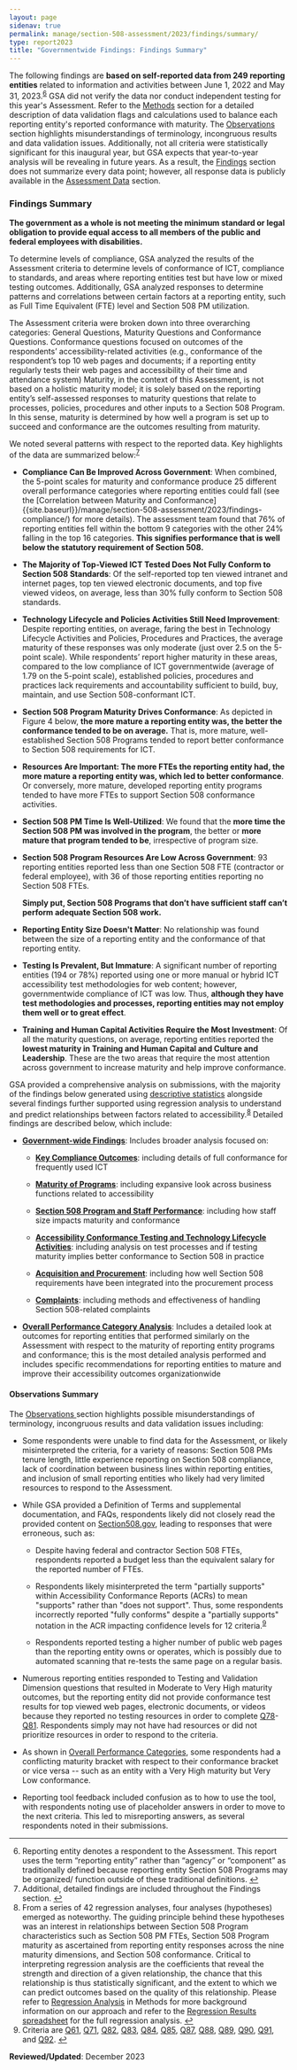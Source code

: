 ```yaml
---
layout: page
sidenav: true
permalink: manage/section-508-assessment/2023/findings/summary/
type: report2023
title: "Governmentwide Findings: Findings Summary"
---
```

The following findings are <strong>based on self-reported data from 249 reporting entities</strong> related to information and activities between June 1, 2022 and May 31, 2023.<sup><a href="#fn6" id="fr2">6</a></sup> GSA did not verify the data nor conduct independent testing for this year's Assessment. Refer to the [Methods]({{site.baseurl}}/manage/section-508-assessment/2023/appendix-c-methods/) section for a detailed description of data validation flags and calculations used to balance each reporting entity's reported conformance with maturity. The [Observations]({{site.baseurl}}/manage/section-508-assessment/2023/observations/) section highlights misunderstandings of terminology, incongruous results and data validation issues. Additionally, not all criteria were statistically significant for this inaugural year, but GSA expects that year-to-year analysis will be revealing in future years. As a result, the [Findings]({{site.baseurl}}/manage/section-508-assessment/2023/findings/) section does not summarize every data point; however, all response data is publicly available in the [Assessment Data]({{site.baseurl}}/manage/section-508-assessment/2023/assessment-data/) section.

### Findings Summary

<strong>The government as a whole is not meeting the minimum standard or legal obligation to provide equal access to all members of the public and federal employees with disabilities.</strong>

To determine levels of compliance, GSA analyzed the results of the Assessment criteria to determine levels of conformance of ICT, compliance to standards, and areas where reporting entities test but have low or mixed testing outcomes. Additionally, GSA analyzed responses to determine patterns and correlations between certain factors at a reporting entity, such as Full Time Equivalent (FTE) level and Section 508 PM utilization.

The Assessment criteria were broken down into three overarching categories: General Questions, Maturity Questions and Conformance Questions. Conformance questions focused on outcomes of the respondents’ accessibility-related activities (e.g., conformance of the respondent’s top 10 web pages and documents; if a reporting entity regularly tests their web pages and accessibility of their time and attendance system) Maturity, in the context of this Assessment, is not based on a holistic maturity model; it is solely based on the reporting entity’s self-assessed responses to maturity questions that relate to processes, policies, procedures and other inputs to a Section 508 Program. In this sense, maturity is determined by how well a program is set up to succeed and conformance are the outcomes resulting from maturity.

We noted several patterns with respect to the reported data. Key highlights of the data are summarized below:<sup><a href="#fn7" id="fr7">7</a></sup>

* <strong>Compliance Can Be Improved Across Government</strong>: When combined, the 5-point scales for maturity and conformance produce 25 different overall performance categories where reporting entities could fall (see the [Correlation between Maturity and Conformance]{{site.baseurl}}/manage/section-508-assessment/2023/findings-compliance/) for more details). The assessment team found that 76% of reporting entities fell within the bottom 9 categories with the other 24% falling in the top 16 categories. <strong>This signifies performance that is well below the statutory requirement of Section 508.</strong>

* <strong>The Majority of Top-Viewed ICT Tested Does Not Fully Conform to Section 508 Standards</strong>: Of the self-reported top ten viewed intranet and internet pages, top ten viewed electronic documents, and top five viewed videos, on average, less than 30% fully conform to Section 508 standards.

* <strong>Technology Lifecycle and Policies Activities Still Need Improvement</strong>: Despite reporting entities, on average, faring the best in Technology Lifecycle Activities and Policies, Procedures and Practices, the average maturity of these responses was only moderate (just over 2.5 on the 5-point scale). While respondents’ report higher maturity in these areas, compared to the low compliance of ICT governmentwide (average of 1.79 on the 5-point scale), established policies, procedures and practices lack requirements and accountability sufficient to build, buy, maintain, and use Section 508-conformant ICT.

* <strong>Section 508 Program Maturity Drives Conformance</strong>: As depicted in Figure 4 below, <strong>the more mature a reporting entity was, the better the conformance  tended to be on average.</strong> That is, more mature, well-established Section 508 Programs tended to report better conformance to Section 508 requirements for ICT.

* <strong>Resources Are Important: The more FTEs the reporting entity had, the more mature a reporting entity was, which led to better conformance</strong>. Or conversely, more mature, developed reporting entity programs tended to have more FTEs to support Section 508 conformance activities.

* <strong>Section 508 PM Time Is Well-Utilized</strong>: We found that the <strong>more time the Section 508 PM was involved in the program</strong>, the better or <strong>more mature that program tended to be</strong>, irrespective of program size.

* <strong>Section 508 Program Resources Are Low Across Government</strong>: 93 reporting entities reported less than one Section 508 FTE (contractor or federal employee), with 36 of those reporting entities reporting no Section 508 FTEs. 
  
  <div class="border-base padding-1 callout-box-top-left" style="width: auto;">
      <div class="callout-box-check"></div>
      <div class="callout-box-text">
          <strong>Simply put, Section 508 Programs that don’t have sufficient staff can’t perform adequate Section 508 work.</strong>
      </div>
  </div>
  
* <strong>Reporting Entity Size Doesn't Matter</strong>: No relationship was found between the size of a reporting entity and the conformance  of that reporting entity.

* <strong>Testing Is Prevalent, But Immature</strong>: A significant number of reporting entities (194 or 78%) reported using one or more manual or hybrid ICT accessibility test methodologies for web content; however, governmentwide compliance of ICT was low. Thus, <strong>although they have test methodologies and processes, reporting entities may not employ them well or to great effect</strong>.

* <strong>Training and Human Capital Activities Require the Most Investment</strong>: Of all the maturity  questions, on average, reporting entities reported the <strong>lowest maturity in Training and Human Capital and Culture and Leadership</strong>. These are the two areas that require the most attention across government to increase maturity  and help improve conformance.

GSA provided a comprehensive analysis on submissions, with the majority of the findings below generated using [descriptive statistics]({{site.baseurl}}/manage/section-508-assessment/2023/appendix-c-methods/#descriptive-statistics) alongside several findings further supported using regression analysis to understand and predict relationships between factors related to accessibility.<sup><a href="#fn8" id="fr8">8</a></sup> Detailed findings are described below, which include:

* <strong>[Government-wide Findings]({{site.baseurl}}/manage/section-508-assessment/2023/findings/compliance-outcomes/)</strong>: Includes broader analysis focused on: 

  * <strong>[Key Compliance Outcomes]({{site.baseurl}}/manage/section-508-assessment/2023/findings/compliance-outcomes/)</strong>: including details of full conformance for frequently used ICT

  * <strong>[Maturity of Programs]({{site.baseurl}}/manage/section-508-assessment/2023/findings/maturity-dimensions/)</strong>: including expansive look across business functions related to accessibility

  * <strong>[Section 508 Program and Staff Performance]({{site.baseurl}}/manage/section-508-assessment/2023/findings/program-staff/)</strong>: including how staff size impacts maturity and conformance

  * <strong>[Accessibility Conformance Testing and Technology Lifecycle Activities]({{site.baseurl}}/manage/section-508-assessment/2023/findings/testing-lifecycle/)</strong>: including analysis on test processes and if testing maturity implies better conformance to Section 508 in practice

  * <strong>[Acquisition and Procurement]({{site.baseurl}}/manage/section-508-assessment/2023/findings/acquisition/)</strong>: including how well Section 508 requirements have been integrated into the procurement process

  * <strong>[Complaints]({{site.baseurl}}/manage/section-508-assessment/2023/findings/complaints/)</strong>: including methods and effectiveness of handling Section 508-related complaints

* <strong>[Overall Performance Category Analysis]({{site.baseurl}}/manage/section-508-assessment/2023/findings/category-overview/)</strong>: Includes a detailed look at outcomes for reporting entities that performed similarly on the Assessment with respect to the maturity of reporting entity programs and conformance; this is the most detailed analysis performed and includes specific recommendations for reporting entities to mature and improve their accessibility outcomes organizationwide

#### Observations Summary

The [Observations ]({{site.baseurl}}/manage/section-508-assessment/2023/observations/) section highlights possible misunderstandings of terminology, incongruous results and data validation issues including:

* Some respondents were unable to find data for the Assessment, or likely misinterpreted the criteria, for a variety of reasons: Section 508 PMs tenure length, little experience reporting on Section 508 compliance, lack of coordination between business lines within reporting entities, and inclusion of small reporting entities who likely had very limited resources to respond to the Assessment.

* While GSA provided a Definition of Terms and supplemental documentation, and FAQs, respondents likely did not closely read the provided content on [Section508.gov](https://www.section508.gov/manage/section-508-assessment/), leading to responses that were erroneous, such as:

  * Despite having federal and contractor Section 508 FTEs, respondents reported a budget less than the equivalent salary for the reported number of FTEs.

  * Respondents likely misinterpreted the term "partially supports" within Accessibility Conformance Reports (ACRs) to mean "supports" rather than "does not support". Thus, some respondents incorrectly reported "fully conforms" despite a "partially supports" notation in the ACR impacting confidence levels for 12 criteria.<sup><a href="#fn9" id="fr9">9</a></sup>

  * Respondents reported testing a higher number of public web pages than the reporting entity owns or operates, which is possibly due to automated scanning that re-tests the same page on a regular basis. 

* Numerous reporting entities responded to Testing and Validation Dimension questions that resulted in Moderate to Very High maturity outcomes, but the reporting entity did not provide conformance test results for top viewed web pages, electronic documents, or videos because they reported no testing resources in order to complete <a href='{{site.baseurl}}/manage/section-508-assessment/criteria-11/#q78'>Q78</a>-<a href='{{site.baseurl}}/manage/section-508-assessment/criteria-11/#q81'>Q81</a>. Respondents simply may not have had resources or did not prioritize resources in order to respond to the criteria. 

* As shown in [Overall Performance Categories](/manage/section-508-assessment/2023/findings/category-overview/), some respondents had a conflicting maturity bracket with respect to their conformance bracket or vice versa -- such as an entity with a Very High maturity but Very Low conformance.

* Reporting tool feedback included confusion as to how to use the tool, with respondents noting use of placeholder answers in order to move to the next criteria. This led to misreporting answers, as several respondents noted in their submissions.

--- 

<div>
    <h2 style="position: absolute; clip: rect(0 0 0 0); visibility: hidden; opacity: 0;" id="footnote-label">Footnotes</h2>
    <ol start="6">
        <li id="fn6">Reporting entity denotes a respondent to the Assessment. This report uses the term “reporting entity” rather than “agency” or “component” as traditionally defined because reporting entity Section 508 Programs may be organized/ function outside of these traditional definitions. <a href="#fr6" aria-label="Back to content">↩</a></li>
        <li id="fn7">Additional, detailed findings are included throughout the Findings section. <a href="#fr7" aria-label="Back to content">↩</a></li>
        <li id="fn8"> From a series of 42 regression analyses, four analyses (hypotheses) emerged as noteworthy. The guiding principle behind these hypotheses was an interest in relationships between Section 508 Program characteristics such as Section 508 PM FTEs, Section 508 Program maturity as ascertained from reporting entity responses across the nine maturity dimensions, and Section 508 conformance. Critical to interpreting regression analysis are the  coefficients that reveal the strength and direction of a given relationship, the chance that this relationship is thus statistically significant, and the extent to which we can predict outcomes based on the quality of this relationship. Please refer to <a href="{{site.baseurl}}/manage/section-508-assessment/2023/appendix-c-methods/#regression-analysis">Regression Analysis</a> in Methods for more background information on our approach and refer to the <a href="{{site.baseurl}}/manage/section-508-assessment/2023/assessment-data-downloads/">Regression Results spreadsheet</a> for the full regression analysis. <a href="#fr8" aria-label="Back to content">↩</a></li>
        <li id="fn9">Criteria are <a href='{{site.baseurl}}/manage/section-508-assessment/criteria-10/#q61'>Q61</a>, <a href='{{site.baseurl}}/manage/section-508-assessment/criteria-11/#q71'>Q71</a>, <a href='{{site.baseurl}}/manage/section-508-assessment/criteria-11/#q82'>Q82</a>, <a href='{{site.baseurl}}/manage/section-508-assessment/criteria-11/#q83'>Q83</a>, <a href='{{site.baseurl}}/manage/section-508-assessment/criteria-11/#q84'>Q84</a>, <a href='{{site.baseurl}}/manage/section-508-assessment/criteria-11/#q85'>Q85</a>, <a href='{{site.baseurl}}/manage/section-508-assessment/criteria-11/#q87'>Q87</a>, <a href='{{site.baseurl}}/manage/section-508-assessment/criteria-11/#q88'>Q88</a>, <a href='{{site.baseurl}}/manage/section-508-assessment/criteria-11/#q89'>Q89</a>, <a href='{{site.baseurl}}/manage/section-508-assessment/criteria-11/#q90'>Q90</a>, <a href='{{site.baseurl}}/manage/section-508-assessment/criteria-11/#q91'>Q91</a>, and <a href='{{site.baseurl}}/manage/section-508-assessment/criteria-11/#q92'>Q92</a>. <a href="#fr9" aria-label="Back to content">↩</a></li>
    </ol>
</div>

**Reviewed/Updated**: December 2023